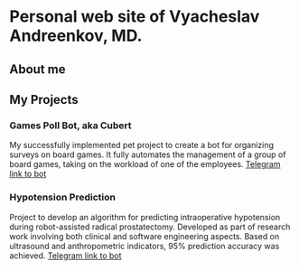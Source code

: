 # Personal web site of Vyacheslav Andreenkov, MD.

## About me


## My Projects
### Games Poll Bot, aka Cubert
My successfully implemented pet project to create a bot for organizing surveys on board games. It fully automates the management of a group of board games, taking on the workload of one of the employees.
[Telegram link to bot](https://t.me/GamesPollBot)
### Hypotension Prediction
Project to develop an algorithm for predicting intraoperative hypotension during robot-assisted radical prostatectomy. Developed as part of research work involving both clinical and software engineering aspects. Based on ultrasound and anthropometric indicators, 95% prediction accuracy was achieved.
[Telegram link to bot](https://t.me/HypoPredBot)

